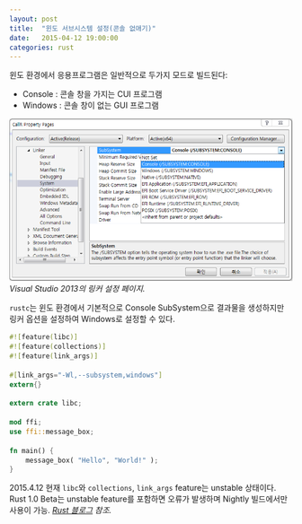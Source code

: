 ```yaml
---
layout: post
title:  "윈도 서브시스템 설정(콘솔 없애기)"
date:   2015-04-12 19:00:00
categories: rust
---
```


 윈도 환경에서 응용프로그램은 일반적으로 두가지 모드로 빌드된다:

  * Console : 콘솔 창을 가지는 CUI 프로그램
  * Windows : 콘솔 창이 없는 GUI 프로그램


 ![](/static/rust-windows-subsystem/vs-linker-setting.png)
   *Visual Studio 2013의 링커 설정 페이지.*

`rustc`는 윈도 환경에서 기본적으로 Console SubSystem으로 결과물을 생성하지만 링커 옵션을 설정하여 Windows로 설정할 수 있다.

```rust
#![feature(libc)]
#![feature(collections)]
#![feature(link_args)]

#[link_args="-Wl,--subsystem,windows"]
extern{}

extern crate libc;

mod ffi;
use ffi::message_box;

fn main() {
	message_box( "Hello", "World!" );
}
```
2015.4.12 현재 `libc`와 `collections`, `link_args` feature는 unstable 상태이다.
Rust 1.0 Beta는 unstable feature를 포함하면 오류가 발생하며 Nightly 빌드에서만
사용이 가능. *[Rust 블로그](http://blog.rust-lang.org/2015/04/03/Rust-1.0-beta.html) 참조.*
